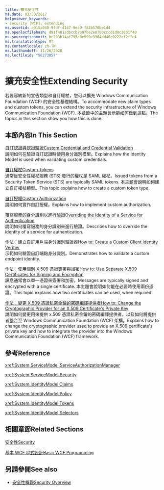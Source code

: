 ```yaml
---
title: 擴充安全性
ms.date: 03/30/2017
helpviewer_keywords:
- security [WCF], extending
ms.assetid: a015a040-9fdf-4147-9ea9-f83b570be1d4
ms.openlocfilehash: d91f4812dbccb7807be2e0780cccd1d0c38b1f40
ms.sourcegitcommit: bc293b14af795e0e999e3304dd40c0222cf2ffe4
ms.translationtype: MT
ms.contentlocale: zh-TW
ms.lasthandoff: 11/26/2020
ms.locfileid: "96273057"
---
```

# <a name="extending-security"></a><span data-ttu-id="3e500-102">擴充安全性</span><span class="sxs-lookup"><span data-stu-id="3e500-102">Extending Security</span></span>

<span data-ttu-id="3e500-103">若要容納新的宣告類型和自訂權杖，您可以擴充 Windows Communication Foundation (WCF) 的安全性基礎結構。</span><span class="sxs-lookup"><span data-stu-id="3e500-103">To accommodate new claim types and custom tokens, you can extend the security infrastructure of Windows Communication Foundation (WCF).</span></span> <span data-ttu-id="3e500-104">本章節中的主題會示範如何做到這點。</span><span class="sxs-lookup"><span data-stu-id="3e500-104">The topics in this section show you how this is done.</span></span>  
  
## <a name="in-this-section"></a><span data-ttu-id="3e500-105">本節內容</span><span class="sxs-lookup"><span data-stu-id="3e500-105">In This Section</span></span>  
  
 [<span data-ttu-id="3e500-106">自訂認證與認證驗證</span><span class="sxs-lookup"><span data-stu-id="3e500-106">Custom Credential and Credential Validation</span></span>](custom-credential-and-credential-validation.md)  
 <span data-ttu-id="3e500-107">說明如何在驗證自訂認證時使用身分識別模型。</span><span class="sxs-lookup"><span data-stu-id="3e500-107">Explains how the Identity Model is used when validating custom credentials.</span></span>  
  
 [<span data-ttu-id="3e500-108">自訂權杖</span><span class="sxs-lookup"><span data-stu-id="3e500-108">Custom Tokens</span></span>](custom-tokens.md)  
 <span data-ttu-id="3e500-109">通常從安全性權杖服務 (STS) 發行的權杖是 SAML 權杖。</span><span class="sxs-lookup"><span data-stu-id="3e500-109">Issued tokens from a Security Token Service (STS) are typically SAML tokens.</span></span> <span data-ttu-id="3e500-110">本主題會說明如何建立自訂權杖類型。</span><span class="sxs-lookup"><span data-stu-id="3e500-110">This topic explains how to create a custom token type.</span></span>  
  
 [<span data-ttu-id="3e500-111">自訂授權</span><span class="sxs-lookup"><span data-stu-id="3e500-111">Custom Authorization</span></span>](custom-authorization.md)  
 <span data-ttu-id="3e500-112">說明如何實作自訂授權。</span><span class="sxs-lookup"><span data-stu-id="3e500-112">Explains how to implement custom authorization.</span></span>  
  
 [<span data-ttu-id="3e500-113">覆寫服務的身分識別以進行驗證</span><span class="sxs-lookup"><span data-stu-id="3e500-113">Overriding the Identity of a Service for Authentication</span></span>](overriding-the-identity-of-a-service-for-authentication.md)  
 <span data-ttu-id="3e500-114">說明如何覆寫服務的身分識別來進行驗證。</span><span class="sxs-lookup"><span data-stu-id="3e500-114">Describes how to override the identity of a service for authentication.</span></span>  
  
 [<span data-ttu-id="3e500-115">作法：建立自訂用戶端身分識別驗證器</span><span class="sxs-lookup"><span data-stu-id="3e500-115">How to: Create a Custom Client Identity Verifier</span></span>](how-to-create-a-custom-client-identity-verifier.md)  
 <span data-ttu-id="3e500-116">示範如何驗證自訂端點身分識別。</span><span class="sxs-lookup"><span data-stu-id="3e500-116">Demonstrates how to validate a custom endpoint identity.</span></span>  
  
 [<span data-ttu-id="3e500-117">作法：使用個別 X.509 憑證簽署與加密</span><span class="sxs-lookup"><span data-stu-id="3e500-117">How to: Use Separate X.509 Certificates for Signing and Encryption</span></span>](how-to-use-separate-x-509-certificates-for-signing-and-encryption.md)  
 <span data-ttu-id="3e500-118">訊息通常會以單一憑證來簽署和加密。</span><span class="sxs-lookup"><span data-stu-id="3e500-118">Messages are typically signed and encrypted with a single certificate.</span></span> <span data-ttu-id="3e500-119">本主題會說明如何能在必要時使用兩份憑證。</span><span class="sxs-lookup"><span data-stu-id="3e500-119">This topic explains how two certificates can be used, when required.</span></span>  
  
 [<span data-ttu-id="3e500-120">作法：變更 X.509 憑證私密金鑰的密碼編譯提供者</span><span class="sxs-lookup"><span data-stu-id="3e500-120">How to: Change the Cryptographic Provider for an X.509 Certificate's Private Key</span></span>](change-cryptographic-provider-x509-certificate-private-key.md)  
 <span data-ttu-id="3e500-121">說明如何變更用來提供 x.509 憑證私密金鑰的密碼編譯提供者，以及如何將提供者整合至 Windows Communication Foundation (WCF) 架構。</span><span class="sxs-lookup"><span data-stu-id="3e500-121">Explains how to change the cryptographic provider used to provide an X.509 certificate's private key and how to integrate the provider into the Windows Communication Foundation (WCF) framework.</span></span>  
  
## <a name="reference"></a><span data-ttu-id="3e500-122">參考</span><span class="sxs-lookup"><span data-stu-id="3e500-122">Reference</span></span>  

 <xref:System.ServiceModel.ServiceAuthorizationManager>  
  
 <xref:System.ServiceModel.Security>  
  
 <xref:System.IdentityModel.Claims>  
  
 <xref:System.IdentityModel.Policy>  
  
 <xref:System.IdentityModel.Tokens>  
  
 <xref:System.IdentityModel.Selectors>  
  
## <a name="related-sections"></a><span data-ttu-id="3e500-123">相關章節</span><span class="sxs-lookup"><span data-stu-id="3e500-123">Related Sections</span></span>  

 [<span data-ttu-id="3e500-124">安全性</span><span class="sxs-lookup"><span data-stu-id="3e500-124">Security</span></span>](../feature-details/security.md)  
  
 [<span data-ttu-id="3e500-125">基本 WCF 程式設計</span><span class="sxs-lookup"><span data-stu-id="3e500-125">Basic WCF Programming</span></span>](../basic-wcf-programming.md)  
  
## <a name="see-also"></a><span data-ttu-id="3e500-126">另請參閱</span><span class="sxs-lookup"><span data-stu-id="3e500-126">See also</span></span>

- [<span data-ttu-id="3e500-127">安全性概觀</span><span class="sxs-lookup"><span data-stu-id="3e500-127">Security Overview</span></span>](../feature-details/security-overview.md)
